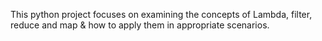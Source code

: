 This python project focuses on examining the concepts of Lambda, filter, reduce and map & how to apply them in appropriate scenarios.